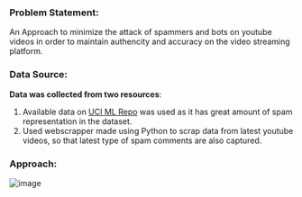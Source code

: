 

### Problem Statement:
An Approach to minimize the attack of spammers and bots on youtube videos in order to maintain authencity and accuracy on the video streaming platform.

### Data Source:
 **Data was collected from two resources**:
1) Available data on [UCI ML Repo](https://archive.ics.uci.edu/ml/datasets/YouTube+Spam+Collection) was used as it has great amount of spam representation in the dataset.
2) Used webscrapper made using Python to scrap data from latest youtube videos, so that latest type of spam comments are also captured.

### Approach:
![image](https://user-images.githubusercontent.com/29229114/157512548-550982c5-e10e-4adb-b6df-f98b52ebf9ec.png)

